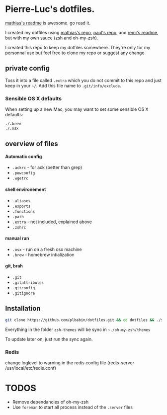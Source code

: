 # Pierre-Luc's dotfiles.

[mathias's readme](https://github.com/mathiasbynens/dotfiles/) is awesome. go read it.

I created my dotfiles using [mathias's repo](https://github.com/mathiasbynens/dotfiles/), [paul's repo](https://github.com/paulirish/dotfiles/), and [remi's readme](https://github.com/remiprev/zshfiles), but with my own sauce (zsh and oh-my-zsh).

I created this repo to keep my dotfiles somewhere. They're only for my personnal use but feel free to clone my repo or suggest any change

## private config

Toss it into a file called `.extra` which you do not commit to this repo and just keep in your `~/`. Add this file name to `.git/info/exclude`.

### Sensible OS X defaults

When setting up a new Mac, you may want to set some sensible OS X defaults:

```bash
./.brew
./.osx
```

## overview of files

####  Automatic config
* `.ackrc` - for ack (better than grep)
* `.powconfig`
* `.wgetrc`


#### shell environement
* `.aliases`
* `.exports`
* `.functions`
* `.path`
* `.extra` - not included, explained above
* `.zshrc`

#### manual run
* `.osx` - run on a fresh osx machine
* `.brew` - homebrew intialization

#### git, brah
* `.git`
* `.gitattributes`
* `.gitconfig`
* `.gitignore`

## Installation

```bash
git clone https://github.com/plbabin/dotfiles.git && cd dotfiles && ./sync.sh
```

Everything in the folder `zsh-themes` will be sync in `~./oh-my-zsh/themes`

To update later on, just run the sync again.

### Redis

change loglevel to warning in the redis config file (redis-server /usr/local/etc/redis.conf) 

# TODOS

* Remove dependancies of oh-my-zsh
* Use `foreman` to start all process instead of the `.server` files